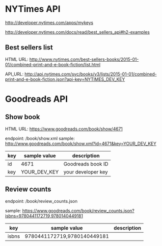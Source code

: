 
# NYTimes API

http://developer.nytimes.com/apps/mykeys

http://developer.nytimes.com/docs/read/best_sellers_api#h2-examples

## Best sellers list

HTML URL:
  http://www.nytimes.com/best-sellers-books/2015-01-01/combined-print-and-e-book-fiction/list.html

API_URL:
  http://api.nytimes.com/svc/books/v3/lists/2015-01-01/combined-print-and-e-book-fiction.json?api-key=NYTIMES_DEV_KEY



# Goodreads API


## Show book

HTML URL:
  https://www.goodreads.com/book/show/4671

endpoint: 
  /book/show.xml
sample:
  http://www.goodreads.com/book/show.xml?id=4671&key=YOUR_DEV_KEY

| key | sample value |    description     |
|-----|--------------|--------------------|
| id  | 4671         | Goodreads book ID |
| key | YOUR_DEV_KEY | your developer key |



## Review counts

endpoint: 
  /book/review_counts.json

sample:
  https://www.goodreads.com/book/review_counts.json?isbns=9780441172719,9780140449181



|  key  |         sample value        | description |
|-------|-----------------------------|-------------|
| isbns | 9780441172719,9780140449181 |             |


